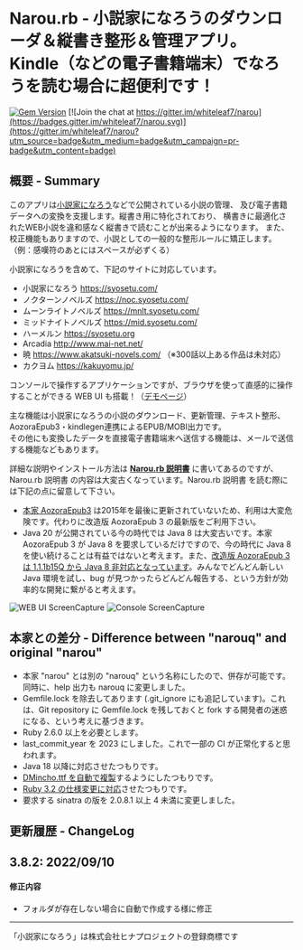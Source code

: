 Narou.rb - 小説家になろうのダウンローダ＆縦書き整形＆管理アプリ。Kindle（などの電子書籍端末）でなろうを読む場合に超便利です！
===================================================================================

[![Gem Version](https://badge.fury.io/rb/narou.svg)](https://badge.fury.io/rb/narou)
[![Join the chat at https://gitter.im/whiteleaf7/narou](https://badges.gitter.im/whiteleaf7/narou.svg)](https://gitter.im/whiteleaf7/narou?utm_source=badge&utm_medium=badge&utm_campaign=pr-badge&utm_content=badge)

概要 - Summary
--------------
このアプリは[小説家になろう](https://syosetu.com/)などで公開されている小説の管理、
及び電子書籍データへの変換を支援します。縦書き用に特化されており、
横書きに最適化されたWEB小説を違和感なく縦書きで読むことが出来るようになります。
また、校正機能もありますので、小説としての一般的な整形ルールに矯正します。（例：感嘆符のあとにはスペースが必ずくる）

小説家になろうを含めて、下記のサイトに対応しています。
+ 小説家になろう https://syosetu.com/
+ ノクターンノベルズ https://noc.syosetu.com/
+ ムーンライトノベルズ https://mnlt.syosetu.com/
+ ミッドナイトノベルズ https://mid.syosetu.com/
+ ハーメルン https://syosetu.org
+ Arcadia http://www.mai-net.net/
+ 暁 https://www.akatsuki-novels.com/ （※300話以上ある作品は未対応）
+ カクヨム https://kakuyomu.jp/

コンソールで操作するアプリケーションですが、ブラウザを使って直感的に操作することができる WEB UI も搭載！（[デモページ](https://whiteleaf7.github.io/narou/demo/)）

主な機能は小説家になろうの小説のダウンロード、更新管理、テキスト整形、AozoraEpub3・kindlegen連携によるEPUB/MOBI出力です。  
その他にも変換したデータを直接電子書籍端末へ送信する機能は、メールで送信する機能などもあります。

詳細な説明やインストール方法は **[Narou.rb 説明書](https://github.com/whiteleaf7/narou/wiki)** に書いてあるのですが、Narou.rb 説明書 の内容は大変古くなっています。Narou.rb 説明書 を読む際には下記の点に留意して下さい。

* [本家 AozoraEpub3](https://w.atwiki.jp/hmdev/) は2015年を最後に更新されていないため、利用は大変危険です。代わりに改造版 AozoraEpub 3 の最新版をご利用下さい。
* Java 20 が公開されている今の時代では Java 8 は大変古いです。本家 AozoraEpub 3 が Java 8 を要求しているだけですので、今の時代に Java 8 を使い続けることは有益ではないと考えます。また、[改造版 AozoraEpub 3 は 1.1.1b15Q から Java 8 非対応となっています](https://github.com/kyukyunyorituryo/AozoraEpub3/releases/tag/v1.1.1b15Q)。みんなでどんどん新しい Java 環境を試し、bug が見つかったらどんどん報告する、という方針が効率的な開発に繋がると考えます。

![WEB UI ScreenCapture](https://raw.github.com/wiki/whiteleaf7/narou/images/webui_cap.png)
![Console ScreenCapture](https://raw.github.com/wiki/whiteleaf7/narou/images/narou_cap.gif)

本家との差分 - Difference between "narouq" and original "narou"
--------------------

* 本家 "narou" とは別の "narouq" という名称にしたので、併存が可能です。同時に、help 出力も narouq に変更しました。
* Gemfile.lock を除去してあります (.git_ignore にも追記しています)。これは、Git repository に Gemfile.lock を残しておくと fork する開発者の迷惑になる、という考えに基づきます。
* Ruby 2.6.0 以上を必要とします。
* last_commit_year を 2023 にしました。これで一部の CI が正常化すると思われます。
* Java 18 以降に対応させたつもりです。
* [DMincho.ttf を自動で複製](https://jbbs.shitaraba.net/bbs/read.cgi/computer/44668/1511245701/558)するようにしたつもりです。
* [Ruby 3.2 の仕様変更に対応](https://jbbs.shitaraba.net/bbs/read.cgi/computer/44668/1511245701/544)させたつもりです。
* 要求する sinatra の版を 2.0.8.1 以上 4 未満に変更しました。

更新履歴 - ChangeLog
--------------------

3.8.2: 2022/09/10
-----------------
#### 修正内容
- フォルダが存在しない場合に自動で作成する様に修正

----

「小説家になろう」は株式会社ヒナプロジェクトの登録商標です
